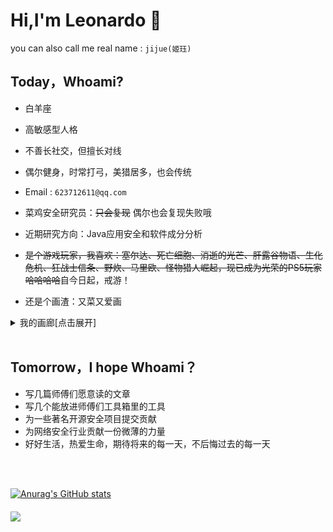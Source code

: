 # Hi,I'm Leonardo 👋

you can also call me real name : ``jijue(姬珏)``

## Today，Whoami?


* 白羊座

* 高敏感型人格

* 不善长社交，但擅长对线

* 偶尔健身，时常打弓，美猎居多，也会传统

* Email : ``623712611@qq.com``

* 菜鸡安全研究员：~~只会复现~~  偶尔也会复现失败哦

* 近期研究方向：Java应用安全和软件成分分析

* ~~是个游戏玩家，我喜欢：塞尔达、死亡细胞、消逝的光芒、肝露谷物语、生化危机、狂战士信条、野炊、马里欧、怪物猎人崛起，现已成为光荣的PS5玩家哈哈哈哈~~自今日起，戒游！  

* 还是个画渣：又菜又爱画

<details>
<summary>我的画廊[点击展开]</summary>

![show](IMG/IMG_0014.PNG)
![show](IMG/IMG_0056.JPG)

</details>

<br/>

## Tomorrow，I hope Whoami？
* 写几篇师傅们愿意读的文章
* 写几个能放进师傅们工具箱里的工具
* 为一些著名开源安全项目提交贡献
* 为网络安全行业贡献一份微薄的力量
* 好好生活，热爱生命，期待将来的每一天，不后悔过去的每一天

<br/>
<br/>

[![Anurag's GitHub stats](https://github-readme-stats.vercel.app/api?username=bigblackhat&theme=)](https://github.com/bigblackhat/github-readme-stats)

<img align='Middle' src="https://metrics.lecoq.io/bigblackhat?template=classic&base.header=0&base.activity=0&base.community=0&base.repositories=0&base.metadata=0&isocalendar=1&isocalendar.duration=full-year&config.timezone=Asia%2FShanghai" width="500">


<!-- 
<img align="right" alt="GIF" src="IMG/pusheencode.gif" />

[![Top Langs](https://github-readme-stats.vercel.app/api/top-langs/?username=bigblackhat&layout=compact&hide=html)](https://github.com/bigblackhat/github-readme-stats)
 -->

<!--
**bigblackhat/bigblackhat** is a ✨ _special_ ✨ repository because its `README.md` (this file) appears on your GitHub profile.

Here are some ideas to get you started:

- 🔭 I’m currently working on ...
- 🌱 I’m currently learning ...
- 👯 I’m looking to collaborate on ...
- 🤔 I’m looking for help with ...
- 💬 Ask me about ...
- 📫 How to reach me: ...
- 😄 Pronouns: ...
- ⚡ Fun fact: ...
-->
